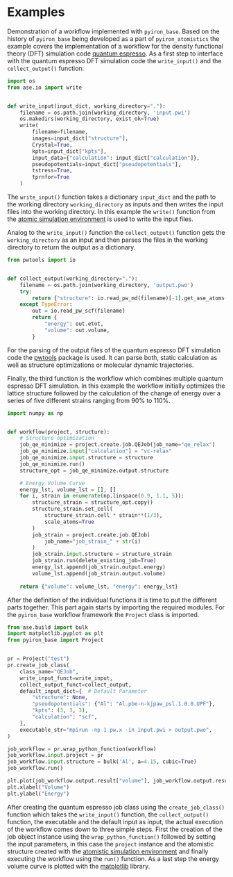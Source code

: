 # Examples
Demonstration of a workflow implemented with `pyiron_base`. Based on the history of `pyiron_base` being developed as a
part of `pyiron_atomistics` the example covers the implementation of a workflow for the density functional theory (DFT)
simulation code [quantum espresso](https://www.quantum-espresso.org). As a first step to interface with the quantum 
espresso DFT simulation code the `write_input()` and the `collect_output()` function:
```python
import os
from ase.io import write


def write_input(input_dict, working_directory="."):
    filename = os.path.join(working_directory, 'input.pwi')
    os.makedirs(working_directory, exist_ok=True)
    write(
        filename=filename, 
        images=input_dict["structure"], 
        Crystal=True, 
        kpts=input_dict["kpts"], 
        input_data={"calculation": input_dict["calculation"]}, 
        pseudopotentials=input_dict["pseudopotentials"],
        tstress=True, 
        tprnfor=True
    )
```
The `write_input()` function takes a dictionary `input_dict` and the path to the working directory `working_directory` 
as inputs and then writes the input files into the working directory. In this example the `write()` function from the
[atomic simulation environment](https://wiki.fysik.dtu.dk/ase/index.html) is used to write the input files. 

Analog to the `write_input()` function the `collect_output()` function gets the `working_directory` as an input and then
parses the files in the working directory to return the output as a dictionary.
```python
from pwtools import io


def collect_output(working_directory="."):
    filename = os.path.join(working_directory, 'output.pwo')
    try:
        return {"structure": io.read_pw_md(filename)[-1].get_ase_atoms()}
    except TypeError:
        out = io.read_pw_scf(filename)
        return {
            "energy": out.etot,
            "volume": out.volume,
        }
```
For the parsing of the output files of the quantum espresso DFT simulation code the [pwtools](https://elcorto.github.io/pwtools/)
package is used. It can parse both, static calculation as well as structure optimizations or molecular dynamic 
trajectories. 

Finally, the third function is the workflow which combines multiple quantum espresso DFT simulation. In this example 
the workflow initially optimizes the lattice structure followed by the calculation of the change of energy over a series
of five different strains ranging from 90% to 110%. 
```python
import numpy as np


def workflow(project, structure): 
    # Structure optimization 
    job_qe_minimize = project.create.job.QEJob(job_name="qe_relax")
    job_qe_minimize.input["calculation"] = "vc-relax"
    job_qe_minimize.input.structure = structure
    job_qe_minimize.run()
    structure_opt = job_qe_minimize.output.structure

    # Energy Volume Curve 
    energy_lst, volume_lst = [], []
    for i, strain in enumerate(np.linspace(0.9, 1.1, 5)):
        structure_strain = structure_opt.copy()
        structure_strain.set_cell(
            structure_strain.cell * strain**(1/3), 
            scale_atoms=True
        )
        job_strain = project.create.job.QEJob(
            job_name="job_strain_" + str(i)
        )
        job_strain.input.structure = structure_strain
        job_strain.run(delete_existing_job=True)
        energy_lst.append(job_strain.output.energy)
        volume_lst.append(job_strain.output.volume)
    
    return {"volume": volume_lst, "energy": energy_lst}
```
After the definition of the individual functions it is time to put the different parts together. This part again starts
by importing the required modules. For the `pyiron_base` workflow framework the `Project` class is imported. 
```python
from ase.build import bulk
import matplotlib.pyplot as plt
from pyiron_base import Project


pr = Project("test")
pr.create_job_class(
    class_name="QEJob",
    write_input_funct=write_input,
    collect_output_funct=collect_output,
    default_input_dict={  # Default Parameter 
        "structure": None, 
        "pseudopotentials": {"Al": "Al.pbe-n-kjpaw_psl.1.0.0.UPF"}, 
        "kpts": (3, 3, 3),
        "calculation": "scf",          
    },
    executable_str="mpirun -np 1 pw.x -in input.pwi > output.pwo",
)

job_workflow = pr.wrap_python_function(workflow)
job_workflow.input.project = pr
job_workflow.input.structure = bulk('Al', a=4.15, cubic=True)
job_workflow.run()

plt.plot(job_workflow.output.result["volume"], job_workflow.output.result["energy"])
plt.xlabel("Volume")
plt.ylabel("Energy")
```
After creating the quantum espresso job class using the `create_job_class()` function which takes the `write_input()`
function, the `collect_output()` function, the executable and the default input as input, the actual execution of the 
workflow comes down to three simple steps. First the creation of the job object instance using the `wrap_python_function()`
followed by setting the input parameters, in this case the `project` instance and the atomistic structure created with 
the [atomistic simulation environment](https://wiki.fysik.dtu.dk/ase/index.html) and finally executing the workflow 
using the `run()` function. As a last step the energy volume curve is plotted with the [matplotlib](https://matplotlib.org)
library. 